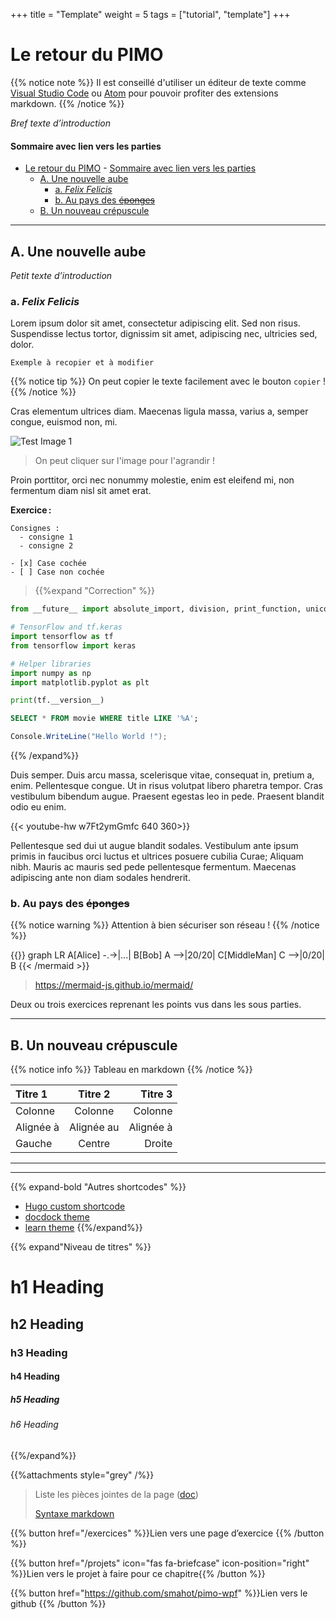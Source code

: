 +++
title = "Template"
weight = 5
tags = ["tutorial", "template"]
+++

Le retour du PIMO
==============================



{{% notice note %}}
Il est conseillé d'utiliser un éditeur de texte comme [Visual Studio Code](https://code.visualstudio.com/) ou [Atom](https://atom.io/) pour pouvoir profiter des extensions markdown.
{{% /notice %}}

_Bref texte d’introduction_

#### Sommaire avec lien vers les parties
- [Le retour du PIMO](#le-retour-du-pimo)
      - [Sommaire avec lien vers les parties](#sommaire-avec-lien-vers-les-parties)
  - [A. Une nouvelle aube](#a-une-nouvelle-aube)
    - [a. _Felix Felicis_](#a-felix-felicis)
    - [b. Au pays des ~~éponges~~](#b-au-pays-des-s%c3%a9pongess)
  - [B. Un nouveau crépuscule](#b-un-nouveau-cr%c3%a9puscule)

---

## A. Une nouvelle aube 

_Petit texte d’introduction_

### a. _Felix Felicis_

Lorem ipsum dolor sit amet, consectetur adipiscing elit. Sed non risus. Suspendisse lectus tortor, dignissim sit amet, adipiscing nec, ultricies sed, dolor.  

    Exemple à recopier et à modifier

{{% notice tip %}}
On peut copier le texte facilement avec le bouton `copier` !
{{% /notice %}}

Cras elementum ultrices diam. Maecenas ligula massa, varius a, semper congue, euismod non, mi.  

![Test Image 1](/img/template/Capture.PNG?height=300px)

> On peut cliquer sur l'image pour l'agrandir !

Proin porttitor, orci nec nonummy molestie, enim est eleifend mi, non fermentum diam nisl sit amet erat.  

**Exercice :**

    Consignes :
      - consigne 1
      - consigne 2

    - [x] Case cochée
    - [ ] Case non cochée


> {{%expand "Correction" %}}

```python
from __future__ import absolute_import, division, print_function, unicode_literals

# TensorFlow and tf.keras
import tensorflow as tf
from tensorflow import keras

# Helper libraries
import numpy as np
import matplotlib.pyplot as plt

print(tf.__version__)
```

```sql
SELECT * FROM movie WHERE title LIKE '%A';
```

```csharp
Console.WriteLine("Hello World !");
```
{{% /expand%}}

Duis semper. Duis arcu massa, scelerisque vitae, consequat in, pretium a, enim. Pellentesque congue. Ut in risus volutpat libero pharetra tempor. Cras vestibulum bibendum augue. Praesent egestas leo in pede. Praesent blandit odio eu enim.  

{{< youtube-hw w7Ft2ymGmfc 640 360>}}


Pellentesque sed dui ut augue blandit sodales. Vestibulum ante ipsum primis in faucibus orci luctus et ultrices posuere cubilia Curae; Aliquam nibh. Mauris ac mauris sed pede pellentesque fermentum. Maecenas adipiscing ante non diam sodales hendrerit. 

### b. Au pays des ~~éponges~~

{{% notice warning %}}
Attention à bien sécuriser son réseau !
{{% /notice %}}

{{<mermaid align="left">}}
graph LR
A[Alice] -.->|...| B[Bob]
A -->|20/20| C[MiddleMan]
C -->|0/20| B
{{< /mermaid >}}

> https://mermaid-js.github.io/mermaid/

Deux ou trois exercices reprenant les points vus dans les sous parties. 

---

## B. Un nouveau crépuscule 

{{% notice info %}}
Tableau en markdown
{{% /notice %}}

| Titre 1       |     Titre 2     |        Titre 3 |
| :------------ | :-------------: | -------------: |
| Colonne       |     Colonne     |        Colonne |
| Alignée à     |   Alignée au    |      Alignée à |
| Gauche        |     Centre      |         Droite |

<!-- tire un trait -->
---
***



{{% expand-bold "Autres shortcodes" %}}
 - [Hugo custom shortcode](https://gohugo.io/templates/shortcode-templates/)
 - [docdock theme](https://theme-hugo-docdock-demo.aerobaticapp.com/shortcodes/)
 - [learn theme](https://learn.netlify.com/en/shortcodes/)
{{%/expand%}}

{{% expand"Niveau de titres" %}}
# h1 Heading <!-- omit in toc -->
## h2 Heading <!-- omit in toc -->
### h3 Heading <!-- omit in toc -->
#### h4 Heading <!-- omit in toc -->
##### h5 Heading <!-- omit in toc -->
###### h6 Heading <!-- omit in toc -->

{{%/expand%}}



{{%attachments style="grey" /%}}

> Liste les pièces jointes de la page ([doc](https://learn.netlify.com/en/shortcodes/attachments/))
>
> [Syntaxe markdown](https://learn.netlify.com/en/cont/markdown/)

{{% button href="/exercices" %}}Lien vers une page d’exercice {{% /button %}}  

{{% button href="/projets" icon="fas fa-briefcase" icon-position="right" %}}Lien vers le projet à faire pour ce chapitre{{% /button %}}

{{% button href="https://github.com/smahot/pimo-wpf" %}}Lien vers le github {{% /button %}}  
